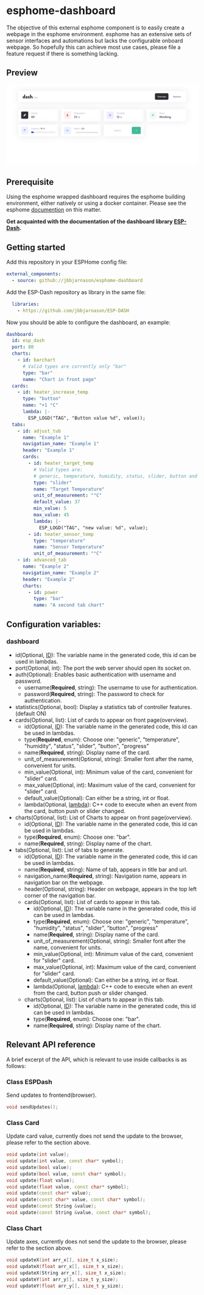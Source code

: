 # esphome-dashboard
The objective of this external esphome component is to easily create a webpage in the esphome environment. 
esphome has an extensive sets of sensor interfaces and automations but lacks the configurable onboard webpage. 
So hopefully this can achieve most use cases, please file a feature request if there is something lacking.

## Preview
![](images/preview.png)

## Prerequisite
Using the esphome wrapped dashboard requires the esphome building environment, either natively or using a docker container. 
Please see the esphome [documention](https://esphome.io/guides/getting_started_command_line.html) on this matter.

**Get acquainted with the documentation of the dashboard library [ESP-Dash](https://ayushsharma82.github.io/ESP-DASH/).**

## Getting started

Add this repository in your ESPHome config file:

```yaml
external_components:
  - source: github://jbbjarnason/esphome-dashboard
```

Add the ESP-Dash repository as library in the same file:

```yaml
  libraries:
    - https://github.com/jbbjarnason/ESP-DASH
```

Now you should be able to configure the dashboard, an example:

```yaml
dashboard:
  id: esp_dash
  port: 80
  charts:
    - id: barchart 
      # Valid types are currently only "bar"
      type: "bar"
      name: "Chart in front page"
  cards:
    - id: heater_increase_temp
      type: "button"
      name: "+1 °C"
      lambda: |-
        ESP_LOGD("TAG", "Button value %d", value));
  tabs:
    - id: adjust_tub
      name: "Example 1"
      navigation_name: "Example 1"
      header: "Example 1"
      cards:
        - id: heater_target_temp
          # Valid types are: 
          # generic, temperature, humidity, status, slider, button and progress
          type: "slider"  
          name: "Target Temperature"
          unit_of_measurement: "°C"
          default_value: 37
          min_value: 5
          max_value: 45
          lambda: |-
            ESP_LOGD("TAG", "new value: %d", value);
        - id: heater_sensor_temp
          type: "temperature"
          name: "Sensor Temperature"
          unit_of_measurement: "°C"
    - id: advanced_tab
      name: "Example 2"
      navigation_name: "Example 2"
      header: "Example 2"
      charts:
        - id: power
          type: "bar"
          name: "A second tab chart"
```

## Configuration variables:

### dashboard
- id(Optional, [ID](https://esphome.io/guides/configuration-types.html#config-id)): The variable name in the generated code, this id can be used in lambdas.
- port(Optional, int): The port the web server should open its socket on.
- auth(Optional): Enables basic authentication with username and password.
    - username(**Required**, string): The username to use for authentication.
    - password(**Required**, string): The password to check for authentication.
- statistics(Optional, bool): Display a statistics tab of controller features. (default ON)
- cards(Optional, list): List of cards to appear on front page(overview).
    - id(Optional, [ID](https://esphome.io/guides/configuration-types.html#config-id)): The variable name in the generated code, this id can be used in lambdas.
    - type(**Required**, enum): Choose one: "generic", "temperature", "humidity", "status", "slider", "button", "progress"
    - name(**Required**, string): Display name of the card.
    - unit_of_measurement(Optional, string): Smaller font after the name, convenient for units.
    - min_value(Optional, int): Minimum value of the card, convenient for "slider" card.
    - max_value(Optional, int): Maximum value of the card, convenient for "slider" card.
    - default_value(Optional): Can either be a string, int or float.
    - lambda(Optional, [lambda](https://esphome.io/guides/automations.html?highlight=lambda#config-lambda)): C++ code to execute when an event from the card, button push or slider changed.
- charts(Optional, list): List of Charts to appear on front page(overview).
    - id(Optional, [ID](https://esphome.io/guides/configuration-types.html#config-id)): The variable name in the generated code, this id can be used in lambdas.
    - type(**Required**, enum): Choose one: "bar".
    - name(**Required**, string): Display name of the chart.
- tabs(Optional, list): List of tabs to generate.
    - id(Optional, [ID](https://esphome.io/guides/configuration-types.html#config-id)): The variable name in the generated code, this id can be used in lambdas.
    - name(**Required**, string): Name of tab, appears in title bar and url.
    - navigation_name(**Required**, string): Navigation name, appears in navigation bar on the webpage.
    - header(Optional, string): Header on webpage, appears in the top left corner of the navigation bar.
    - cards(Optional, list): List of cards to appear in this tab.
        - id(Optional, [ID](https://esphome.io/guides/configuration-types.html#config-id)): The variable name in the generated code, this id can be used in lambdas.
        - type(**Required**, enum): Choose one: "generic", "temperature", "humidity", "status", "slider", "button", "progress"
        - name(**Required**, string): Display name of the card.
        - unit_of_measurement(Optional, string): Smaller font after the name, convenient for units.
        - min_value(Optional, int): Minimum value of the card, convenient for "slider" card.
        - max_value(Optional, int): Maximum value of the card, convenient for "slider" card.
        - default_value(Optional): Can either be a string, int or float.
        - lambda(Optional, [lambda](https://esphome.io/guides/automations.html?highlight=lambda#config-lambda)): C++ code to execute when an event from the card, button push or slider changed.
    - charts(Optional, list): List of charts to appear in this tab.
      - id(Optional, [ID](https://esphome.io/guides/configuration-types.html#config-id)): The variable name in the generated code, this id can be used in lambdas.
      - type(**Required**, enum): Choose one: "bar".
      - name(**Required**, string): Display name of the chart.

## Relevant API reference
A brief excerpt of the API, which is relevant to use inside callbacks is as follows:

### Class ESPDash
Send updates to frontend(browser).
```c++
void sendUpdates();
```

### Class Card
Update card value, currently does not send the update to the browser, please refer to the section above.
```c++
void update(int value);
void update(int value, const char* symbol);
void update(bool value);
void update(bool value, const char* symbol);
void update(float value);
void update(float value, const char* symbol);
void update(const char* value);
void update(const char* value, const char* symbol);
void update(const String &value);
void update(const String &value, const char* symbol);
```

### Class Chart
Update axes, currently does not send the update to the browser, please refer to the section above.
```c++
void updateX(int arr_x[], size_t x_size);
void updateX(float arr_x[], size_t x_size);
void updateX(String arr_x[], size_t x_size);
void updateY(int arr_y[], size_t y_size);
void updateY(float arr_y[], size_t y_size);
```